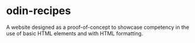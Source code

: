 # odin-recipes
A website designed as a proof-of-concept to showcase competency in the use of basic HTML elements and with HTML formatting. 
